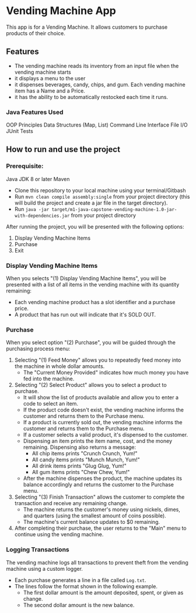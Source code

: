 # Vending Machine App

This app is for a Vending Machine. It allows customers to purchase products of their choice.

## Features

- The vending machine reads its inventory from an input file when the vending machine starts
- it displays a menu to the user
- it dispenses beverages, candy, chips, and gum. Each vending machine item has a Name and a Price.
- it has the ability to be automatically restocked each time it runs.

### Java Features Used
OOP Principles
Data Structures (Map, List)
Command Line Interface
File I/O
JUnit Tests

## How to run and use the project

### Prerequisite:
Java JDK 8 or later
Maven

* Clone this repository to your local machine using your terminal/Gitbash
* Run `mvn clean compile assembly:single` from your project directory (this will build the project and create a jar file in the target directory).
* Run `java -jar target/m1-java-capstone-vending-machine-1.0-jar-with-dependencies.jar` from your project directory

After running the project, you will be presented with the following options:

1. Display Vending Machine Items
2. Purchase
3. Exit

### Display Vending Machine Items

When you selects "(1) Display Vending Machine Items", you will be presented with a list of all items in the vending machine with its quantity remaining:

- Each vending machine product has a slot identifier and a purchase price.
- A product that has run out will indicate that it's SOLD OUT.

### Purchase

When you select option "(2) Purchase", you will be guided through the purchasing process menu:

1. Selecting "(1) Feed Money" allows you to repeatedly feed money into the machine in whole dollar amounts.
    - The "Current Money Provided" indicates how much money you have fed into the machine.
2. Selecting "(2) Select Product" allows you to select a product to purchase.
    - It will show the list of products available and allow you to enter a code to select an item.
    - If the product code doesn't exist, the vending machine informs the customer and returns them to the Purchase menu.
    - If a product is currently sold out, the vending machine informs the customer and returns them to the Purchase menu.
    - If a customer selects a valid product, it's dispensed to the customer.
    - Dispensing an item prints the item name, cost, and the money remaining. Dispensing also returns a message:
        - All chip items prints "Crunch Crunch, Yum!"
        - All candy items prints "Munch Munch, Yum!"
        - All drink items prints "Glug Glug, Yum!"
        - All gum items prints "Chew Chew, Yum!"
    - After the machine dispenses the product, the machine updates its balance accordingly and returns the customer to the Purchase menu.
3. Selecting "(3) Finish Transaction" allows the customer to complete the transaction and receive any remaining change.
    - The machine returns the customer's money using nickels, dimes, and quarters (using the smallest amount of coins possible).
    - The machine's current balance updates to $0 remaining.
4. After completing their purchase, the user returns to the "Main" menu to continue using the vending machine.

### Logging Transactions

The vending machine logs all transactions to prevent theft from the vending machine using a custom logger.

- Each purchase generates a line in a file called `Log.txt`.
- The lines follow the format shown in the following example.
    - The first dollar amount is the amount deposited, spent, or given as change.
    - The second dollar amount is the new balance.


